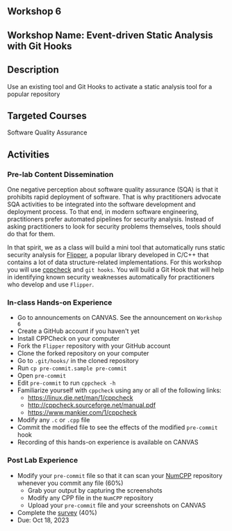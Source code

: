 ## Workshop 6

## Workshop Name: Event-driven Static Analysis with Git Hooks

## Description 

Use an existing tool and Git Hooks to activate a static analysis tool for a popular repository 

## Targeted Courses 

Software Quality Assurance 

## Activities 

### Pre-lab Content Dissemination 

One negative perception about software quality assurance (SQA) is that it prohibits rapid deployment of software. That is why practitioners advocate SQA activities to be integrated into the software development and deployment process. To that end, in modern software engineering, practitioners prefer automated pipelines for security analysis. Instead of asking practitioners to look for security problems themselves, tools should do that for them. 

In that spirit, we as a class  will build a mini tool that automatically runs static security analysis for [Flipper](https://github.com/UberGuidoZ/Flipper), a popular library developed in C/C++ that contains a lot of data structure-related implementations. For this workshop you will use [cppcheck](https://cppcheck.sourceforge.io/) and `git hooks`. You will build a Git Hook that will help in identifying known security weaknesses automatically for practitioners who develop and use `Flipper`.  




### In-class Hands-on Experience 

- Go to announcements on CANVAS. See the announcement on `Workshop 6`
- Create a GitHub account if you haven't yet 
- Install CPPCheck on your computer 
- Fork the `Flipper` repository with your GitHub account
- Clone the forked repository on your computer  
- Go to `.git/hooks/` in the cloned repository 
- Run `cp pre-commit.sample pre-commit` 
- Open `pre-commit` 
- Edit `pre-commit` to run `cppcheck -h`
- Familiarize yourself with `cppcheck` using any or all of the following links: 
   - https://linux.die.net/man/1/cppcheck 
   - http://cppcheck.sourceforge.net/manual.pdf 
   - https://www.mankier.com/1/cppcheck 
- Modify any `.c` or `.cpp` file 
- Commit the modified file to see the effects of the modified `pre-commit` hook   
- Recording of this hands-on experience is available on CANVAS 

### Post Lab Experience
- Modify your `pre-commit` file so that it can scan your [NumCPP](https://github.com/dpilger26/NumCpp) repository whenever you commit any file (60%)
  - Grab your output by capturing the screenshots 
  - Modify any CPP file in the `NumCPP` repository 
  - Upload your `pre-commit` file and your screenshots on CANVAS 
- Complete the [survey](https://auburn.qualtrics.com/jfe/form/SV_bryx8vonSvVmW5o)  (40%)
- Due: Oct 18, 2023